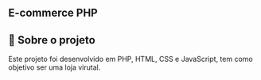 ## E-commerce PHP

## :rocket: Sobre o projeto

Este projeto foi desenvolvido em PHP, HTML, CSS e JavaScript, tem como objetivo ser uma loja virutal.
